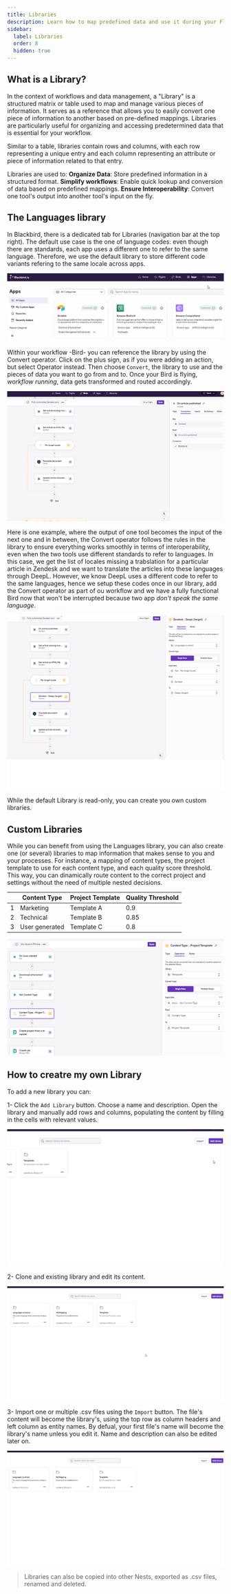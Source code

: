 ```yaml
---
title: Libraries
description: Learn how to map predefined data and use it during your Flights
sidebar:
  label: Libraries
  order: 8
  hidden: true
---
```


## What is a Library?

In the context of workflows and data management, a "Library" is a structured matrix or table used to map and manage various pieces of information. It serves as a reference that allows you to easily convert one piece of information to another based on pre-defined mappings. Libraries are particularly useful for organizing and accessing predetermined data that is essential for your workflow.

Similar to a table, libraries contain rows and columns, with each row representing a unique entry and each column representing an attribute or piece of information related to that entry.

Libraries are used to:
**Organize Data**: Store predefined information in a structured format.
**Simplify workflows**: Enable quick lookup and conversion of data based on predefined mappings.
**Ensure Interoperability**: Convert one tool's output into another tool's input on the fly.

## The Languages library

In Blackbird, there is a dedicated tab for Libraries (navigation bar at the top right). The default use case is the one of language codes: even though there are standards, each app uses a different one to refer to the same language. Therefore, we use the default library to store different code variants refering to the same locale across apps. 

![library tab and default library](../../../assets/docs/libraries/LibrariesTab.gif)

Within your workflow -Bird- you can reference the library by using the Convert operator. Click on the plus sign, as if you were adding an action, but select Operator instead. Then choose `Convert`, the library to use and the pieces of data you want to go from and to. Once your Bird is flying,  _workflow running_, data gets transformed and routed accordingly.

![Convert Operator](../../../assets/docs/libraries/Convert.gif)

Here is one example, where the output of one tool becomes the input of the next one and in between, the Convert operator follows the rules in the library to ensure everything works smoothly in terms of interoperability, even when the two tools use different standards to refer to languages. In this case, we get the list of locales missing a trabslation for a particular article in Zendesk and we want to translate the articles into these languages through DeepL. However, we know DeepL uses a different code to refer to the same languages, hence we setup these codes once in our library, add the Convert operator as part of ou workflow and we have a fully functional Bird now that won't be interrupted because two app _don't speak the same language_.

![Example bird](../../../assets/docs/libraries/SampleBird.png)

While the default Library is read-only, you can create you own custom libraries.

## Custom Libraries

While you can benefit from using the Languages library, you can also create one (or several) libraries to map information that makes sense to you and your processes. For instance, a mapping of content types, the project template to use for each content type, and each quality score threshold. This way, you can dinamically route content to the correct project and settings without the need of multiple nested decisions.

| | Content Type | Project Template | Quality Threshold |
|--|--------------|------------------|-------------------|
|1| Marketing      | Template A       | 0.9   |
|2| Technical      | Template B       | 0.85  |
|3| User generated | Template C       | 0.8   |

![Custom](../../../assets/docs/libraries/Custom.png)

## How to creatre my own Library

To add a new library you can:

1- Click the `Add Library` button. Choose a name and description. Open the library and manually add rows and columns, populating the content by filling in the cells with relevant values. 
	
![Add Library](../../../assets/docs/libraries/AddLibrary.gif)

2- Clone and existing library and edit its content. 

![Clone Library](../../../assets/docs/libraries/CloneLibrary.gif)

3- Import one or multiple .csv files using the `Import` button. The file's content will become the library's, using the top row as column headers and left column as entity names. By defual, your first file's name will become the library's name unless you edit it. Name and description can also be edited later on. 

![Import Library](../../../assets/docs/libraries/ImportLibrary.gif)


>Libraries can also be copied into other Nests, exported as .csv files, renamed and deleted. 